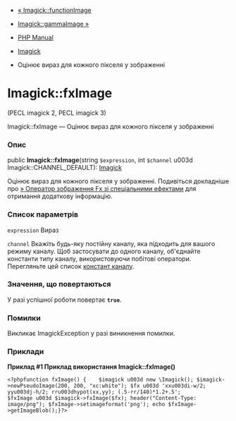 - [« Imagick::functionImage](imagick.functionimage.md)
- [Imagick::gammaImage »](imagick.gammaimage.md)

- [PHP Manual](index.md)
- [Imagick](class.imagick.md)
- Оцінює вираз для кожного пікселя у зображенні

# Imagick::fxImage

(PECL imagick 2, PECL imagick 3)

Imagick::fxImage — Оцінює вираз для кожного пікселя у зображенні

### Опис

public **Imagick::fxImage**(string `$expression`, int `$channel` u003d
Imagick::CHANNEL_DEFAULT): [Imagick](class.imagick.md)

Оцінює вираз для кожного пікселя у зображенні. Подивіться
докладніше про [» Оператор зображення Fx зі спеціальними
ефектами](http://www.imagemagick.org/script/fx.php) для отримання
додаткову інформацію.

### Список параметрів

`expression`
Вираз

`channel`
Вкажіть будь-яку постійну каналу, яка підходить для вашого режиму
каналу. Щоб застосувати до одного каналу, об'єднайте константи
типу каналу, використовуючи побітові оператори. Перегляньте цей список
[констант каналу](imagick.constants.md#imagick.constants.channel).

### Значення, що повертаються

У разі успішної роботи повертає **`true`**.

### Помилки

Викликає ImagickException у разі виникнення помилки.

### Приклади

**Приклад #1 Приклад використання **Imagick::fxImage()****

` <?phpfunction fxImage() {    $imagick u003d new \Imagick(); $imagick->newPseudoImage(200, 200, "xc:white"); $fx u003d 'xxu003di-w/2; yyu003dj-h/2; rru003dhypot(xx,yy); (.5-rr/140)*1.2+.5'; $fxImage u003d $imagick->fxImage($fx); header("Content-Type: image/png"); $fxImage->setimageformat('png'); echo $fxImage->getImageBlob();}?> `
